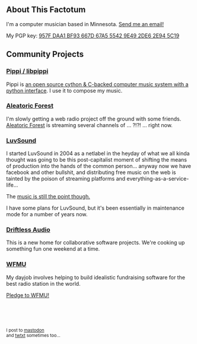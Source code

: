 ## About This Factotum

I\'m a computer musician based in Minnesota. [Send me an email!](mailto:erik@hecanjog.com)

My PGP key: [957F DAA1 BF93 667D 67A5  5542 9E49 2DE6 2E94 5C19](https://keyoxide.org/957FDAA1BF93667D67A555429E492DE62E945C19)

## Community Projects

### [Pippi / libpippi](https://pippi.world)

Pippi is [an open source cython & C-backed computer music system with a python interface](https://pippi.world). I use it to compose my music. 

### [Aleatoric Forest](https://radio.af)

I'm slowly getting a web radio project off the ground with some friends. 
[Aleatoric Forest](https://radio.af) is streaming several channels of ... ?!?! ... right now.

### [LuvSound](https://luvsound.org)

I started LuvSound in 2004 as a netlabel in the heyday of what we all kinda thought was going to be this 
post-capitalist moment of shifting the means of production into the hands of the common person... anyway 
now we have facebook and other bullshit, and distributing free music on the web is tainted by the poison 
of streaming platforms and everything-as-a-service-life...

The [music is still the point though.](https://luvsound.org)

I have some plans for LuvSound, but it's been essentially in maintenance mode for a number of years now.

### [Driftless Audio](https://driftless.audio)

This is a new home for collaborative software projects. We're cooking up something fun one weekend at a time.

### [WFMU](https://wfmu.org)

My dayjob involves helping to build idealistic fundraising software for the best radio station in the world.

[Pledge to WFMU!](https://pledge.wfmu.org)

<br/><br/><br/>

<small>I post to [mastodon](https://merveilles.town/@hecanjog) <br/>
and [twtxt](https://hecanjog.com/twtxt.txt) sometimes too...</small>

